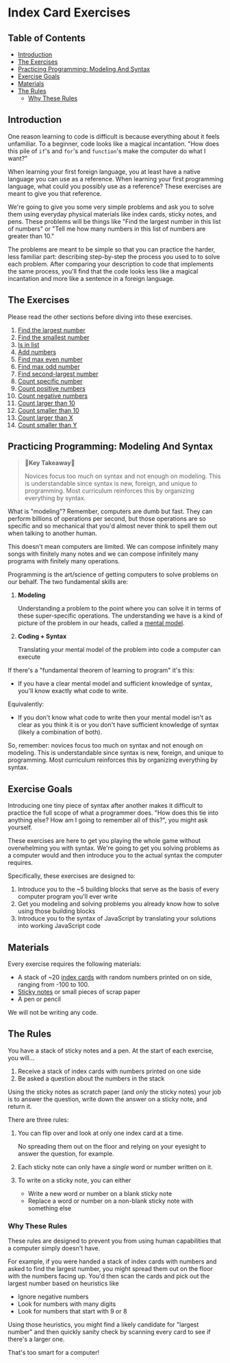 # Index Card Exercises

## Table of Contents <!-- omit in toc -->

- [Introduction](#Introduction)
- [The Exercises](#The-Exercises)
- [Practicing Programming: Modeling And Syntax](#Practicing-Programming-Modeling-And-Syntax)
- [Exercise Goals](#Exercise-Goals)
- [Materials](#Materials)
- [The Rules](#The-Rules)
  - [Why These Rules](#Why-These-Rules)

## Introduction

One reason learning to code is difficult is because everything about it feels unfamiliar. To a beginner, code looks like a magical incantation. "How does this pile of `if`'s and `for`'s and `function`'s make the computer do what I want?"

When learning your first foreign language, you at least have a native language you can use as a reference. When learning your first programming language, what could you possibly use as a reference? These exercises are meant to give you that reference.

We're going to give you some very simple problems and ask you to solve them using everyday physical materials like index cards, sticky notes, and pens. These problems will be things like "Find the largest number in this list of numbers" or "Tell me how many numbers in this list of numbers are greater than 10."

The problems are meant to be simple so that you can practice the harder, less familiar part: describing step-by-step the process you used to to solve each problem. After comparing your description to code that implements the same process, you'll find that the code looks less like a magical incantation and more like a sentence in a foreign language.

## The Exercises

Please read the other sections before diving into these exercises.

1. [Find the largest number](exercises/find-largest-number)
1. [Find the smallest number](exercises/find-smallest-number)
1. [Is in list](exercises/is-in-list)
1. [Add numbers](exercises/add-numbers)
1. [Find max even number](exercises/find-largest-even-number)
1. [Find max odd number](exercises/find-largest-odd-number)
1. [Find second-largest number](exercises/find-second-largest-number)
1. [Count specific number](exercises/count-number)
1. [Count positive numbers](exercises/count-positive-numbers)
1. [Count negative numbers](exercises/count-negative-numbers)
1. [Count larger than 10](exercises/count-larger-than-ten)
1. [Count smaller than 10](exercises/count-smaller-than-ten)
1. [Count larger than X](exercises/count-larger-than)
1. [Count smaller than Y](exercises/count-smaller-than)

## Practicing Programming: Modeling And Syntax

> 🚨**Key Takeaway**🚨
>
> Novices focus too much on syntax and not enough on modeling. This is understandable since syntax is new, foreign, and unique to programming.  Most curriculum reinforces this by organizing everything by syntax.

What is "modeling"? Remember, computers are dumb but fast. They can perform billions of operations per second, but those operations are so specific and so mechanical that you'd almost never think to spell them out when talking to another human.

This doesn't mean computers are limited. We can compose infinitely many songs with finitely many notes and we can compose infinitely many programs with finitely many operations.

Programming is the art/science of getting computers to solve problems on our behalf. The two fundamental skills are:

1. **Modeling**

   Understanding a problem to the point where you can solve it in terms of these super-specific operations. The understanding we have is a kind of picture of the problem in our heads, called a [mental model][wiki-mental-model].

1. **Coding + Syntax**

   Translating your mental model of the problem into code a computer can execute

If there's a "fundamental theorem of learning to program" it's this:

- If you have a clear mental model and sufficient knowledge of syntax, you'll know exactly what code to write.

Equivalently:

- If you don't know what code to write then your mental model isn't as clear as you think it is or you don't have sufficient knowledge of syntax (likely a combination of both).

So, remember: novices focus too much on syntax and not enough on modeling. This is understandable since syntax is new, foreign, and unique to programming. Most curriculum reinforces this by organizing everything by syntax.


## Exercise Goals

Introducing one tiny piece of syntax after another makes it difficult to practice the full scope of what a programmer does. "How does this tie into anything else? How am I going to remember all of this?", you might ask yourself.

These exercises are here to get you playing the whole game without overwhelming you with syntax. We're going to get you solving problems as a computer would and then introduce you to the actual syntax the computer requires.

Specifically, these exercises are designed to:

1. Introduce you to the ~5 building blocks that serve as the basis of every computer program you'll ever write
1. Get you modeling and solving problems you already know how to solve using those building blocks
1. Introduce you to the syntax of JavaScript by translating your solutions into working JavaScript code

## Materials

Every exercise requires the following materials:

- A stack of ~20 [index cards][wiki-index-cards] with random numbers printed on on side, ranging from -100 to 100.
- [Sticky notes][wiki-sticky-notes] or small pieces of scrap paper
- A pen or pencil

We will not be writing any code.

## The Rules

You have a stack of sticky notes and a pen. At the start of each exercise, you will...

1. Receive a stack of index cards with numbers printed on one side
1. Be asked a question about the numbers in the stack

Using the sticky notes as scratch paper (and *only* the sticky notes) your job is to answer the question, write down the answer on a sticky note, and return it.

There are three rules:

1. You can flip over and look at only one index card at a time.

   No spreading them out on the floor and relying on your eyesight to answer the question, for example.
1. Each sticky note can only have a *single* word or number written on it.
1. To write on a sticky note, you can either
   - Write a new word or number on a blank sticky note
   - Replace a word or number on a non-blank sticky note with something else

### Why These Rules

These rules are designed to prevent you from using human capabilities that a computer simply doesn't have.

For example, if you were handed a stack of index cards with numbers and asked to find the largest number, you might spread them out on the floor with the numbers facing up.  You'd then scan the cards and pick out the largest number based on heuristics like

- Ignore negative numbers
- Look for numbers with many digits
- Look for numbers that start with 9 or 8

Using those heuristics, you might find a likely candidate for "largest number" and then quickly sanity check by scanning every card to see if there's a larger one.

That's too smart for a computer!

[wiki-mental-model]: https://en.wikipedia.org/wiki/Mental_model
[wiki-index-cards]: https://en.wikipedia.org/wiki/Index_card
[wiki-sticky-notes]: https://en.wikipedia.org/wiki/Post-it_Note
